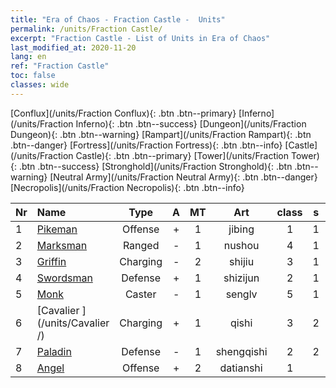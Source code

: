 ```yaml
---
title: "Era of Chaos - Fraction Castle -  Units"
permalink: /units/Fraction Castle/
excerpt: "Fraction Castle - List of Units in Era of Chaos"
last_modified_at: 2020-11-20
lang: en
ref: "Fraction Castle"
toc: false
classes: wide
---
```

 [Conflux](/units/Fraction Conflux){: .btn .btn--primary} [Inferno](/units/Fraction Inferno){: .btn .btn--success} [Dungeon](/units/Fraction Dungeon){: .btn .btn--warning} [Rampart](/units/Fraction Rampart){: .btn .btn--danger} [Fortress](/units/Fraction Fortress){: .btn .btn--info} [Castle](/units/Fraction Castle){: .btn .btn--primary} [Tower](/units/Fraction Tower){: .btn .btn--success} [Stronghold](/units/Fraction Stronghold){: .btn .btn--warning} [Neutral Army](/units/Fraction Neutral Army){: .btn .btn--danger} [Necropolis](/units/Fraction Necropolis){: .btn .btn--info} 

  | Nr |         Name        |   Type   |   A   |    MT     |      Art      |  class  |    s   |   label   |    HP     |
  |:---|:--------------------|:--------:|:-----:|:---------:|:-------------:|:-------:|:------:|:---------:|:----------|
  | 1 | [Pikeman](/units/Pikeman/) | Offense | + | 1 | jibing | 1 |  1 |  1(2) |  645  |
  | 2 | [Marksman](/units/Marksman/) | Ranged | - | 1 | nushou | 4 |  1 |  1(2) |  438  |
  | 3 | [Griffin](/units/Griffin/) | Charging | - | 2 | shijiu | 3 |  1 |  1(2) |  1850  |
  | 4 | [Swordsman](/units/Swordsman/) | Defense | + | 1 | shizijun | 2 |  1 |  2(2) |  1324  |
  | 5 | [Monk](/units/Monk/) | Caster | - | 1 | senglv | 5 |  1 |  2(2) |  662  |
  | 6 | [Cavalier ](/units/Cavalier /) | Charging | + | 1 | qishi | 3 |  2 |  2(2) |  811  |
  | 7 | [Paladin](/units/Paladin/) | Defense | - | 1 | shengqishi | 2 |  2 |  3(2) |  2589  |
  | 8 | [Angel](/units/Angel/) | Offense | + | 2 | datianshi | 1 |   |  3(2) |  5431  |
